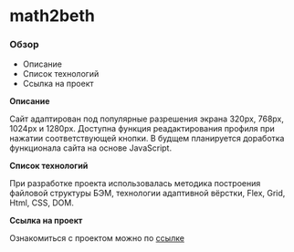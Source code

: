 # math2beth

### Обзор

* Описание
* Список технологий
* Ссылка на проект

**Описание**

Сайт адаптирован под популярные разрешения экрана 320px, 768px, 1024px и 1280px. Доступна функция реадактирования профиля при нажатии соответствующей кнопки. В будщем планируется доработка функционала сайта на основе JavaScript.

**Список технологий**

При разработке проекта использовалась методика построения файловой структуры БЭМ, технологии адаптивной вёрстки, Flex, Grid, Html, CSS, DOM.

**Ссылка на проект**

Ознакомиться с проектом можно по [ссылке](https://jimvsn.github.io/math2beth/)